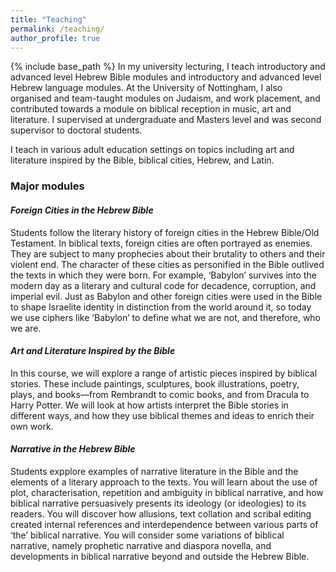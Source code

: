 ```yaml
---
title: "Teaching"
permalink: /teaching/
author_profile: true
---
```

{% include base_path %}
In my university lecturing, I teach introductory and advanced level Hebrew Bible modules and introductory and advanced level Hebrew language modules. At the University of Nottingham, I also organised and team-taught modules on Judaism, and work placement, and contributed towards a module on biblical reception in music, art and literature. I supervised at undergraduate and Masters level and was second supervisor to doctoral students.

I teach in various adult education settings on topics including art and literature inspired by the Bible, biblical cities, Hebrew, and Latin.


### Major modules

#### *Foreign Cities in the Hebrew Bible*

Students follow the literary history of foreign cities in the Hebrew Bible/Old Testament. In biblical texts, foreign cities are often portrayed as enemies. They are subject to many prophecies about their brutality to others and their violent end. The character of these cities as personified in the Bible outlived the texts in which they were born. For example, ‘Babylon’ survives into the modern day as a literary and cultural code for decadence, corruption, and imperial evil. Just as Babylon and other foreign cities were used in the Bible to shape Israelite identity in distinction from the world around it, so today we use ciphers like ‘Babylon’ to define what we are not, and therefore, who we are.

#### *Art and Literature Inspired by the Bible*

In this course, we will explore a range of artistic pieces inspired by biblical stories. These include paintings, sculptures, book illustrations, poetry, plays, and books—from Rembrandt to comic books, and from Dracula to Harry Potter. We will look at how artists interpret the Bible stories in different ways, and how they use biblical themes and ideas to enrich their own work. 

#### *Narrative in the Hebrew Bible*

Students expplore examples of narrative literature in the Bible and the elements of a literary approach to the texts. You will learn about the use of plot, characterisation, repetition and ambiguity in biblical narrative, and how biblical narrative persuasively presents its ideology (or ideologies) to its readers. You will discover how allusions, text collation and scribal editing created internal references and interdependence between various parts of ‘the’ biblical narrative. You will consider some variations of biblical narrative, namely prophetic narrative and diaspora novella, and developments in biblical narrative beyond and outside the Hebrew Bible.
